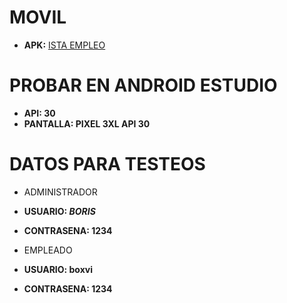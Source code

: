 # MOVIL
- **APK:** [ISTA EMPLEO](https://github.com/Boxvi/movilgc1/tree/main/app/build/outputs/apk/debug)


# PROBAR EN ANDROID ESTUDIO
- **API: 30**
- **PANTALLA: PIXEL 3XL API 30**


# DATOS PARA TESTEOS
- ADMINISTRADOR
- **USUARIO: _BORIS_**
- **CONTRASENA: 1234** 

- EMPLEADO
- **USUARIO: boxvi**
- **CONTRASENA: 1234**
